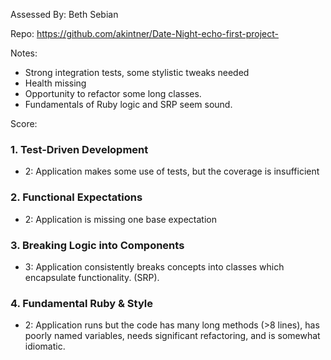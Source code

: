Assessed By: Beth Sebian

Repo: https://github.com/akintner/Date-Night-echo-first-project-

Notes:
* Strong integration tests, some stylistic tweaks needed
* Health missing 
* Opportunity to refactor some long classes. 
* Fundamentals of Ruby logic and SRP seem sound. 

Score:

### 1. Test-Driven Development
* 2: Application makes some use of tests, but the coverage is insufficient
 
### 2. Functional Expectations
* 2: Application is missing one base expectation

### 3. Breaking Logic into Components
* 3: Application consistently breaks concepts into classes which encapsulate functionality. (SRP).

### 4. Fundamental Ruby & Style
* 2:  Application runs but the code has many long methods (>8 lines), has poorly named variables, needs significant refactoring, and is somewhat idiomatic.
